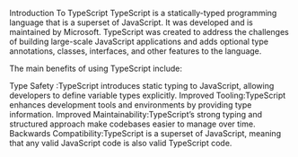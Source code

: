 Introduction To TypeScript
TypeScript is a statically-typed programming language that is a superset of JavaScript. It was developed and is maintained by Microsoft. TypeScript was created to address the challenges of building large-scale JavaScript applications and adds optional type annotations, classes, interfaces, and other features to the language.

The main benefits of using TypeScript include:

Type Safety :TypeScript introduces static typing to JavaScript, allowing developers to define variable types explicitly.
Improved Tooling:TypeScript enhances development tools and environments by providing type information.
Improved Maintainability:TypeScript’s strong typing and structured approach make codebases easier to manage over time.
Backwards Compatibility:TypeScript is a superset of JavaScript, meaning that any valid JavaScript code is also valid TypeScript code.
